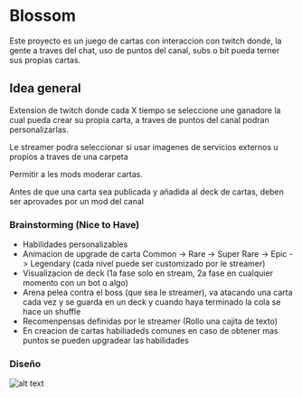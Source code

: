 # Blossom

Este proyecto es un juego de cartas con interaccion con twitch donde, la gente a traves del chat, uso de puntos del canal, subs o bit pueda terner sus propias cartas.

## Idea general

Extension de twitch donde cada X tiempo se seleccione une ganadore la cual pueda crear su propia carta, a traves de puntos del canal podran personalizarlas.

Le streamer podra seleccionar si usar imagenes de servicios externos u propios a traves de una carpeta

Permitir a les mods moderar cartas.

Antes de que una carta sea publicada y añadida al deck de cartas, deben ser aprovades por un mod del canal

### Brainstorming (Nice to Have)
- Habilidades personalizables
- Animacion de upgrade de carta Common -> Rare -> Super Rare -> Epic -> Legendary (cada nivel puede ser customizado por le streamer)
- Visualizacion de deck (1a fase solo en stream, 2a fase en cualquier momento con un bot o algo)
- Arena pelea contra el boss (que sea le streamer), va atacando una carta cada vez y se guarda en un deck y cuando haya terminado la cola se hace un shuffle
- Recomenpensas definidas por le streamer (Rollo una cajita de texto)
- En creacion de cartas habiliadeds comunes en caso de obtener mas puntos se pueden upgradear las habilidades

### Diseño
![alt text](DISEÑO.png)

